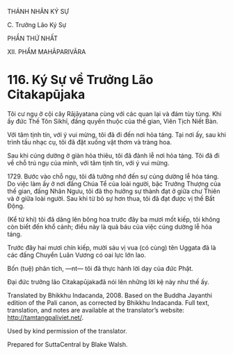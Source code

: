 THÁNH NHÂN KÝ SỰ

C. Trưởng Lão Ký Sự

PHẦN THỨ NHẤT

XII. PHẨM MAHĀPARIVĀRA

# 116\. Ký Sự về Trưởng Lão Citakapūjaka

Tôi cư ngụ ở cội cây Rājāyatana cùng với các quan lại và đám tùy tùng. Khi ấy đức Thế Tôn Sikhī, đấng quyến thuộc của thế gian, Viên Tịch Niết Bàn.

Với tâm tịnh tín, với ý vui mừng, tôi đã đi đến nơi hỏa táng. Tại nơi ấy, sau khi trình tấu nhạc cụ, tôi đã đặt xuống vật thơm và tràng hoa.

Sau khi cúng dường ở giàn hỏa thiêu, tôi đã đảnh lễ nơi hỏa táng. Tôi đã đi về chỗ trú ngụ của mình, với tâm tịnh tín, với ý vui mừng.

1729\. Bước vào chỗ ngụ, tôi đã tưởng nhớ đến sự cúng dường lễ hỏa táng. Do việc làm ấy ở nơi đấng Chúa Tể của loài người, bậc Trưởng Thượng của thế gian, đấng Nhân Ngưu, tôi đã thọ hưởng sự thành đạt ở giữa chư Thiên và ở giữa loài người. Sau khi từ bỏ sự hơn thua, tôi đã đạt được vị thế Bất Động.

(Kể từ khi) tôi đã dâng lên bông hoa trước đây ba mươi mốt kiếp, tôi không còn biết đến khổ cảnh; điều này là quả báu của việc cúng dường lễ hỏa táng.

Trước đây hai mươi chín kiếp, mười sáu vị vua (có cùng) tên Uggata đã là các đấng Chuyển Luân Vương có oai lực lớn lao.

Bốn (tuệ) phân tích, ―nt― tôi đã thực hành lời dạy của đức Phật.

Đại đức trưởng lão Citakapūjakađã nói lên những lời kệ này như thế ấy.

Translated by Bhikkhu Indacanda, 2008. Based on the Buddha Jayanthi edition of the Pali canon, as corrected by Bhikkhu Indacanda. Full text, translation, and notes are available at the translator’s website: http://tamtangpaliviet.net/.

Used by kind permission of the translator.

Prepared for SuttaCentral by Blake Walsh.